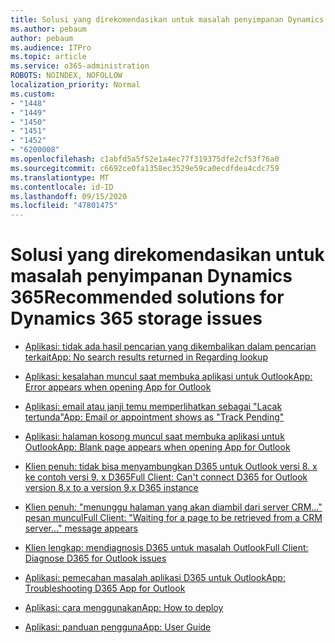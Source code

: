 ```yaml
---
title: Solusi yang direkomendasikan untuk masalah penyimpanan Dynamics 365
ms.author: pebaum
author: pebaum
ms.audience: ITPro
ms.topic: article
ms.service: o365-administration
ROBOTS: NOINDEX, NOFOLLOW
localization_priority: Normal
ms.custom:
- "1448"
- "1449"
- "1450"
- "1451"
- "1452"
- "6200008"
ms.openlocfilehash: c1abfd5a5f52e1a4ec77f319375dfe2cf53f76a0
ms.sourcegitcommit: c6692ce0fa1358ec3529e59ca0ecdfdea4cdc759
ms.translationtype: MT
ms.contentlocale: id-ID
ms.lasthandoff: 09/15/2020
ms.locfileid: "47801475"
---
```

# <a name="recommended-solutions-for-dynamics-365-storage-issues"></a><span data-ttu-id="28f85-102">Solusi yang direkomendasikan untuk masalah penyimpanan Dynamics 365</span><span class="sxs-lookup"><span data-stu-id="28f85-102">Recommended solutions for Dynamics 365 storage issues</span></span>

* [<span data-ttu-id="28f85-103">Aplikasi: tidak ada hasil pencarian yang dikembalikan dalam pencarian terkait</span><span class="sxs-lookup"><span data-stu-id="28f85-103">App: No search results returned in Regarding lookup</span></span>](https://support.microsoft.com/help/4489111)

* [<span data-ttu-id="28f85-104">Aplikasi: kesalahan muncul saat membuka aplikasi untuk Outlook</span><span class="sxs-lookup"><span data-stu-id="28f85-104">App: Error appears when opening App for Outlook</span></span>](https://go.microsoft.com/fwlink/p/?linkid=2007021)

* [<span data-ttu-id="28f85-105">Aplikasi: email atau janji temu memperlihatkan sebagai "Lacak tertunda"</span><span class="sxs-lookup"><span data-stu-id="28f85-105">App: Email or appointment shows as "Track Pending"</span></span>](https://go.microsoft.com/fwlink/p/?linkid=2007022)

* [<span data-ttu-id="28f85-106">Aplikasi: halaman kosong muncul saat membuka aplikasi untuk Outlook</span><span class="sxs-lookup"><span data-stu-id="28f85-106">App: Blank page appears when opening App for Outlook</span></span>](https://go.microsoft.com/fwlink/p/?linkid=2007128)

* [<span data-ttu-id="28f85-107">Klien penuh: tidak bisa menyambungkan D365 untuk Outlook versi 8. x ke contoh versi 9. x D365</span><span class="sxs-lookup"><span data-stu-id="28f85-107">Full Client: Can't connect D365 for Outlook version 8.x to a version 9.x D365 instance</span></span>](https://go.microsoft.com/fwlink/p/?linkid=2007023)

* [<span data-ttu-id="28f85-108">Klien penuh: "menunggu halaman yang akan diambil dari server CRM..." pesan muncul</span><span class="sxs-lookup"><span data-stu-id="28f85-108">Full Client: "Waiting for a page to be retrieved from a CRM server..." message appears</span></span>](https://go.microsoft.com/fwlink/p/?linkid=2007129)

* [<span data-ttu-id="28f85-109">Klien lengkap: mendiagnosis D365 untuk masalah Outlook</span><span class="sxs-lookup"><span data-stu-id="28f85-109">Full Client: Diagnose D365 for Outlook issues</span></span>](https://go.microsoft.com/fwlink/p/?linkid=2007024)

* [<span data-ttu-id="28f85-110">Aplikasi: pemecahan masalah aplikasi D365 untuk Outlook</span><span class="sxs-lookup"><span data-stu-id="28f85-110">App: Troubleshooting D365 App for Outlook</span></span>](https://go.microsoft.com/fwlink/p/?linkid=2007025)

* [<span data-ttu-id="28f85-111">Aplikasi: cara menggunakan</span><span class="sxs-lookup"><span data-stu-id="28f85-111">App: How to deploy</span></span>](https://go.microsoft.com/fwlink/p/?linkid=857071)

* [<span data-ttu-id="28f85-112">Aplikasi: panduan pengguna</span><span class="sxs-lookup"><span data-stu-id="28f85-112">App: User Guide</span></span>](https://go.microsoft.com/fwlink/p/?linkid=857091)
